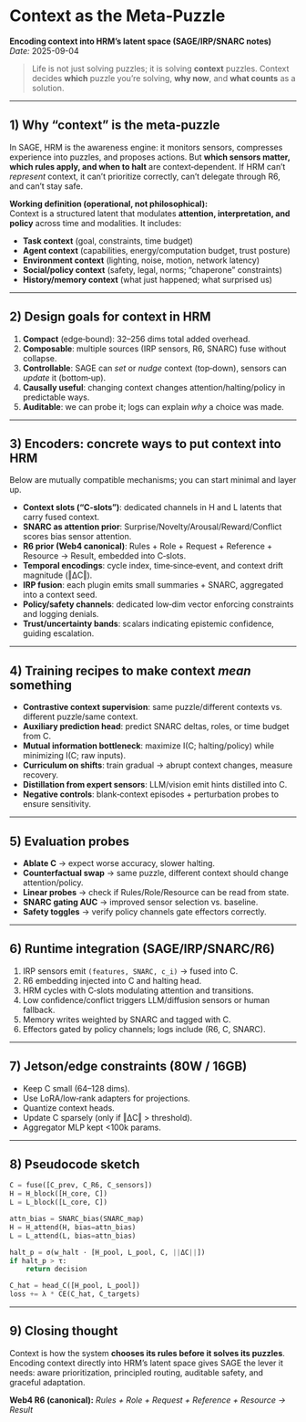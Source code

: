 # Context as the Meta‑Puzzle  
**Encoding context into HRM’s latent space (SAGE/IRP/SNARC notes)**  
*Date:* 2025-09-04

> Life is not just solving puzzles; it is solving **context** puzzles. Context decides **which** puzzle you’re solving, **why now**, and **what counts** as a solution.

---

## 1) Why “context” is the meta‑puzzle
In SAGE, HRM is the awareness engine: it monitors sensors, compresses experience into puzzles, and proposes actions. But **which sensors matter, which rules apply, and when to halt** are context‑dependent. If HRM can’t *represent* context, it can’t prioritize correctly, can’t delegate through R6, and can’t stay safe.

**Working definition (operational, not philosophical):**  
Context is a structured latent that modulates **attention, interpretation, and policy** across time and modalities. It includes:

- **Task context** (goal, constraints, time budget)  
- **Agent context** (capabilities, energy/computation budget, trust posture)  
- **Environment context** (lighting, noise, motion, network latency)  
- **Social/policy context** (safety, legal, norms; “chaperone” constraints)  
- **History/memory context** (what just happened; what surprised us)

---

## 2) Design goals for context in HRM
1. **Compact** (edge‑bound): 32–256 dims total added overhead.  
2. **Composable**: multiple sources (IRP sensors, R6, SNARC) fuse without collapse.  
3. **Controllable**: SAGE can *set* or *nudge* context (top‑down), sensors can *update* it (bottom‑up).  
4. **Causally useful**: changing context changes attention/halting/policy in predictable ways.  
5. **Auditable**: we can probe it; logs can explain *why* a choice was made.

---

## 3) Encoders: concrete ways to **put context into HRM**
Below are mutually compatible mechanisms; you can start minimal and layer up.

- **Context slots (“C‑slots”)**: dedicated channels in H and L latents that carry fused context.  
- **SNARC as attention prior**: Surprise/Novelty/Arousal/Reward/Conflict scores bias sensor attention.  
- **R6 prior (Web4 canonical)**: Rules + Role + Request + Reference + Resource → Result, embedded into C‑slots.  
- **Temporal encodings**: cycle index, time‑since‑event, and context drift magnitude (‖ΔC‖).  
- **IRP fusion**: each plugin emits small summaries + SNARC, aggregated into a context seed.  
- **Policy/safety channels**: dedicated low‑dim vector enforcing constraints and logging denials.  
- **Trust/uncertainty bands**: scalars indicating epistemic confidence, guiding escalation.

---

## 4) Training recipes to make context *mean* something
- **Contrastive context supervision**: same puzzle/different contexts vs. different puzzle/same context.  
- **Auxiliary prediction head**: predict SNARC deltas, roles, or time budget from C.  
- **Mutual information bottleneck**: maximize I(C; halting/policy) while minimizing I(C; raw inputs).  
- **Curriculum on shifts**: train gradual → abrupt context changes, measure recovery.  
- **Distillation from expert sensors**: LLM/vision emit hints distilled into C.  
- **Negative controls**: blank‑context episodes + perturbation probes to ensure sensitivity.

---

## 5) Evaluation probes
- **Ablate C** → expect worse accuracy, slower halting.  
- **Counterfactual swap** → same puzzle, different context should change attention/policy.  
- **Linear probes** → check if Rules/Role/Resource can be read from state.  
- **SNARC gating AUC** → improved sensor selection vs. baseline.  
- **Safety toggles** → verify policy channels gate effectors correctly.

---

## 6) Runtime integration (SAGE/IRP/SNARC/R6)
1. IRP sensors emit `(features, SNARC, c_i)` → fused into C.  
2. R6 embedding injected into C and halting head.  
3. HRM cycles with C‑slots modulating attention and transitions.  
4. Low confidence/conflict triggers LLM/diffusion sensors or human fallback.  
5. Memory writes weighted by SNARC and tagged with C.  
6. Effectors gated by policy channels; logs include (R6, C, SNARC).

---

## 7) Jetson/edge constraints (80W / 16GB)
- Keep C small (64–128 dims).  
- Use LoRA/low‑rank adapters for projections.  
- Quantize context heads.  
- Update C sparsely (only if ‖ΔC‖ > threshold).  
- Aggregator MLP kept <100k params.

---

## 8) Pseudocode sketch
```python
C = fuse([C_prev, C_R6, C_sensors])
H = H_block([H_core, C])
L = L_block([L_core, C])

attn_bias = SNARC_bias(SNARC_map)
H = H_attend(H, bias=attn_bias)
L = L_attend(L, bias=attn_bias)

halt_p = σ(w_halt · [H_pool, L_pool, C, ||ΔC||])
if halt_p > τ:
    return decision

C_hat = head_C([H_pool, L_pool])
loss += λ * CE(C_hat, C_targets)
```

---

## 9) Closing thought
Context is how the system **chooses its rules before it solves its puzzles**. Encoding context directly into HRM’s latent space gives SAGE the lever it needs: aware prioritization, principled routing, auditable safety, and graceful adaptation.

**Web4 R6 (canonical):** *Rules + Role + Request + Reference + Resource → Result*  
